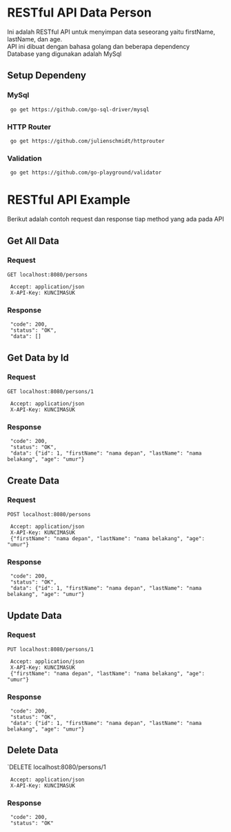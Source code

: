 # RESTful API Data Person

Ini adalah RESTful API untuk menyimpan data seseorang yaitu firstName, lastName, dan age. <br>
API ini dibuat dengan bahasa golang dan beberapa dependency <br>
Database yang digunakan adalah MySql <br>

## Setup Dependeny
### MySql
     go get https://github.com/go-sql-driver/mysql 
### HTTP Router
     go get https://github.com/julienschmidt/httprouter
### Validation
     go get https://github.com/go-playground/validator

# RESTful API Example
Berikut adalah contoh request dan response tiap method yang ada pada API

## Get All Data
### Request
`GET localhost:8080/persons`

     Accept: application/json
     X-API-Key: KUNCIMASUK
     
### Response 

     "code": 200,
     "status": "OK",
     "data": []     

## Get Data by Id
### Request
`GET localhost:8080/persons/1`

     Accept: application/json
     X-API-Key: KUNCIMASUK

### Response 

     "code": 200,
     "status": "OK",
     "data": {"id": 1, "firstName": "nama depan", "lastName": "nama belakang", "age": "umur"}

## Create Data
### Request
`POST localhost:8080/persons`

     Accept: application/json
     X-API-Key: KUNCIMASUK
     {"firstName": "nama depan", "lastName": "nama belakang", "age": "umur"}

### Response 

     "code": 200,
     "status": "OK",
     "data": {"id": 1, "firstName": "nama depan", "lastName": "nama belakang", "age": "umur"}

## Update Data
### Request
`PUT localhost:8080/persons/1`

     Accept: application/json
     X-API-Key: KUNCIMASUK
     {"firstName": "nama depan", "lastName": "nama belakang", "age": "umur"}

### Response 

     "code": 200,
     "status": "OK",
     "data": {"id": 1, "firstName": "nama depan", "lastName": "nama belakang", "age": "umur"}
     
## Delete Data
`DELETE localhost:8080/persons/1

     Accept: application/json
     X-API-Key: KUNCIMASUK
     
### Response 

     "code": 200,
     "status": "OK"
